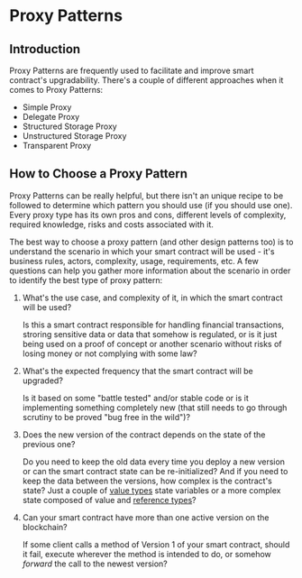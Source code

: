 # Proxy Patterns


## Introduction
Proxy Patterns are frequently used to facilitate and improve smart contract's upgradability. There's a couple of different approaches when it comes to Proxy Patterns:

- Simple Proxy
- Delegate Proxy
- Structured Storage Proxy
- Unstructured Storage Proxy
- Transparent Proxy

## How to Choose a Proxy Pattern
Proxy Patterns can be really helpful, but there isn't an unique recipe to be followed to determine which pattern you should use (if you should use one). Every proxy type has its own pros and cons, different levels of complexity, required knowledge, risks and costs associated with it.

The best way to choose a proxy pattern (and other design patterns too) is to understand the scenario in which your smart contract will be used - it's business rules, actors, complexity, usage, requirements, etc. A few questions can help you gather more information about the scenario in order to identify the best type of proxy pattern:

1. What's the use case, and complexity of it, in which the smart contract will be used?
  
    Is this a smart contract responsible for handling financial transactions, stroring sensitive data or data that somehow is regulated, or is it just being used on a proof of concept or another scenario without risks of losing money or not complying with some law?

2. What's the expected frequency that the smart contract will be upgraded?

    Is it based on some "battle tested" and/or stable code or is it implementing something completely new (that still needs to go through scrutiny to be proved "bug free in the wild")?

3. Does the new version of the contract depends on the state of the previous one?

    Do you need to keep the old data every time you deploy a new version or can the smart contract state can be re-initialized? And if you need to keep the data between the versions, how complex is the contract's state? Just a couple of [value types](https://solidity.readthedocs.io/en/develop/types.html#value-types) state variables or a more complex state composed of value and [reference types](https://solidity.readthedocs.io/en/develop/types.html#reference-types)?

4. Can your smart contract have more than one active version on the blockchain?

    If some client calls a method of Version 1 of your smart contract, should it fail, execute wherever the method is intended to do, or somehow _forward_ the call to the newest version?





